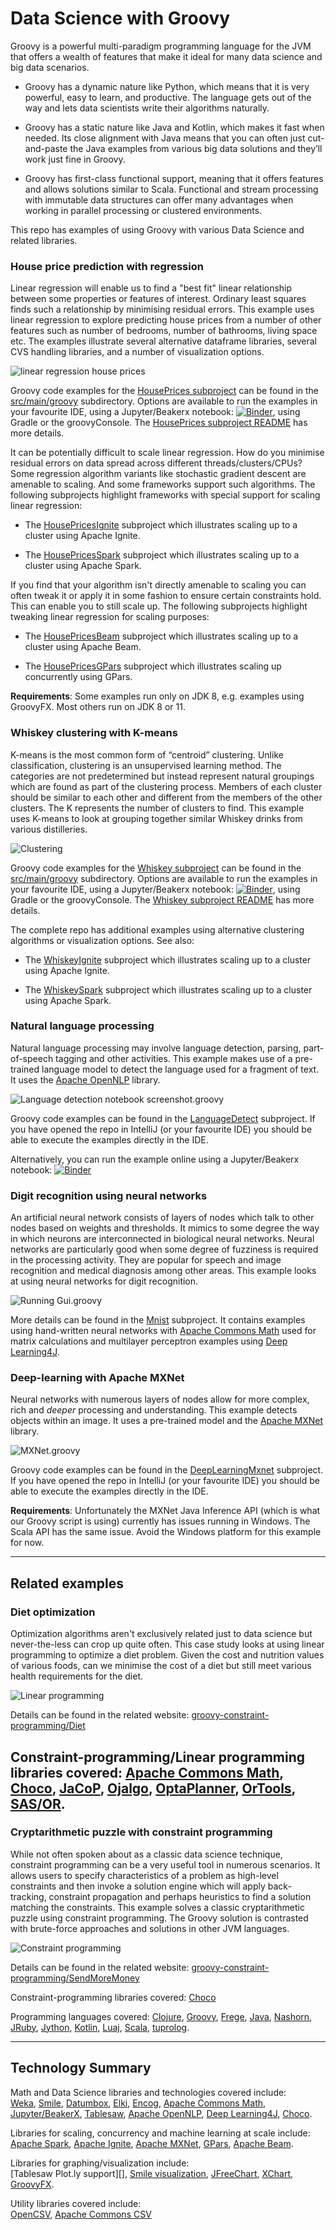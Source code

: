 <!--
SPDX-License-Identifier: Apache-2.0

Licensed under the Apache License, Version 2.0 (the "License");
you may not use this file except in compliance with the License.
You may obtain a copy of the License at

    https://www.apache.org/licenses/LICENSE-2.0

Unless required by applicable law or agreed to in writing, software
distributed under the License is distributed on an "AS IS" BASIS,
WITHOUT WARRANTIES OR CONDITIONS OF ANY KIND, either express or implied.
See the License for the specific language governing permissions and
limitations under the License.
-->

# Data Science with Groovy

Groovy is a powerful multi-paradigm programming language for the JVM that offers a wealth of features that make it ideal for many data science and big data scenarios.

* Groovy has a dynamic nature like Python, which means that it is very powerful, easy to learn, and productive. The language gets out of the way and lets data scientists write their algorithms naturally.

* Groovy has a static nature like Java and Kotlin, which makes it fast when needed. Its close alignment with Java means that you can often just cut-and-paste the Java examples from various big data solutions and they’ll work just fine in Groovy.

* Groovy has first-class functional support, meaning that it offers features and allows solutions similar to Scala. Functional and stream processing with immutable data structures can offer many advantages when working in parallel processing or clustered environments.

This repo has examples of using Groovy with various Data Science and related libraries.

### House price prediction with regression

Linear regression will enable us to find a "best fit" linear relationship between some properties or features of interest.
Ordinary least squares finds such a relationship by minimising residual errors.
This example uses linear regression to explore predicting house prices from a number
of other features such as number of bedrooms, number of bathrooms,
living space etc.
The examples illustrate several alternative dataframe libraries,
several CVS handling libraries, and a number of visualization options.

![linear regression house prices](docs/images/houses.png)

Groovy code examples for the [HousePrices subproject](subprojects/HousePrices/) can be found in
the [src/main/groovy](subprojects/HousePrices/src/main/groovy) subdirectory.
Options are available to run the examples in your favourite IDE, using a Jupyter/Beakerx notebook:
[![Binder](https://mybinder.org/badge_logo.svg)](https://mybinder.org/v2/gh/paulk-asert/groovy-data-science/master?filepath=subprojects%2FHousePrices%2Fsrc%2Fmain%2Fnotebook%2FHousePrices.ipynb),
using Gradle or the groovyConsole.
The [HousePrices subproject README](subprojects/HousePrices/) has more details.

It can be potentially difficult to scale linear regression.
How do you minimise residual errors on data spread across different
threads/clusters/CPUs?
Some regression algorithm variants like stochastic gradient descent are amenable to scaling.
And some frameworks support such algorithms. The following subprojects highlight frameworks
with special support for scaling linear regression:

* The [HousePricesIgnite](subprojects/HousePricesIgnite/src/main/groovy) subproject which illustrates scaling up to a cluster using Apache Ignite.

* The [HousePricesSpark](subprojects/HousePricesSpark/src/main/groovy) subproject which illustrates scaling up to a cluster using Apache Spark.

If you find that your algorithm isn't directly amenable to scaling
you can often tweak it or apply it in some fashion to ensure certain
constraints hold. This can enable you to still scale up.
The following subprojects highlight tweaking linear regression
for scaling purposes:

* The [HousePricesBeam](subprojects/HousePricesBeam/src/main/groovy) subproject which illustrates scaling up to a cluster using Apache Beam.

* The [HousePricesGPars](subprojects/HousePricesGPars/src/main/groovy) subproject which illustrates scaling up concurrently using GPars.

__Requirements__: Some examples run only on JDK 8, e.g. examples using GroovyFX. Most others run on JDK 8 or 11.

### Whiskey clustering with K-means

K-means is the most common form of “centroid” clustering.
Unlike classification, clustering is an unsupervised learning method.
The categories are not predetermined but instead represent natural groupings
which are found as part of the clustering process.
Members of each cluster should be similar to each other and
different from the members of the other clusters.
The K represents the number of clusters to find.
This example uses K-means to look at grouping together
similar Whiskey drinks from various distilleries.

![Clustering](docs/images/whiskey.png)

Groovy code examples for the [Whiskey subproject](subprojects/Whiskey/) can be found in
the [src/main/groovy](subprojects/Whiskey/src/main/groovy) subdirectory.
Options are available to run the examples in your favourite IDE, using a Jupyter/Beakerx notebook:
[![Binder](https://mybinder.org/badge_logo.svg)](https://mybinder.org/v2/gh/paulk-asert/groovy-data-science/master?filepath=subprojects%2FWhiskey%2Fsrc%2Fmain%2Fnotebook%2FWhiskey.ipynb),
using Gradle or the groovyConsole.
The [Whiskey subproject README](subprojects/Whiskey/) has more details.

The complete repo has additional examples using alternative clustering algorithms or visualization options. See also:

* The [WhiskeyIgnite](subprojects/WhiskeyIgnite/src/main/groovy) subproject which illustrates scaling up to a cluster using Apache Ignite.

* The [WhiskeySpark](subprojects/WhiskeySpark/src/main/groovy) subproject which illustrates scaling up to a cluster using Apache Spark.

### Natural language processing

Natural language processing may involve language detection, parsing, part-of-speech tagging and other activities.
This example makes use of a pre-trained language model to detect the language used for a fragment of text.
It uses the [Apache OpenNLP][] library.

![Language detection notebook screenshot.groovy](docs/images/lang_detect_notebook.png)

Groovy code examples can be found in the [LanguageDetect](subprojects/LanguageDetect/src/main/groovy) subproject.
If you have opened the repo in IntelliJ (or your favourite IDE) you should be able to execute the examples directly in the IDE.

Alternatively, you can run the example online using a Jupyter/Beakerx notebook:
[![Binder](https://mybinder.org/badge_logo.svg)](https://mybinder.org/v2/gh/paulk-asert/groovy-data-science/master?filepath=subprojects%2FLanguageDetect%2Fsrc%2Fmain%2Fnotebook%2FLanguageDetect.ipynb)

### Digit recognition using neural networks

An artificial neural network consists of layers of nodes which talk to other nodes based on weights and thresholds.
It mimics to some degree the way in which neurons are interconnected in biological neural networks.
Neural networks are particularly good when some degree of fuzziness is required in the processing activity.
They are popular for speech and image recognition and medical diagnosis among other areas.
This example looks at using neural networks for digit recognition.

![Running Gui.groovy](docs/images/mnist_gui.png)

More details can be found in the [Mnist](subprojects/Mnist/) subproject.
It contains examples using hand-written neural networks with
[Apache Commons Math](https://commons.apache.org/proper/commons-math/) used for matrix calculations
and multilayer perceptron examples using
[Deep Learning4J](https://deeplearning4j.org/).

### Deep-learning with Apache MXNet

Neural networks with numerous layers of nodes allow for more complex, rich and _deeper_ processing and understanding.
This example detects objects within an image.
It uses a pre-trained model and the
[Apache MXNet](https://mxnet.apache.org/)
library.

![MXNet.groovy](docs/images/mxnet.png)

Groovy code examples can be found in the [DeepLearningMxnet](subprojects/DeepLearningMxnet/src/main/groovy) subproject.
If you have opened the repo in IntelliJ (or your favourite IDE) you should be able to execute the examples directly in the IDE.

__Requirements__: Unfortunately the MXNet Java Inference API (which is what our Groovy script is using)
currently has issues running in Windows. The Scala API has the same issue.
Avoid the Windows platform for this example for now.

---

## Related examples

### Diet optimization

Optimization algorithms aren't exclusively related just to data science but
never-the-less can crop up quite often. This case study looks at using linear programming
to optimize a diet problem. Given the cost and nutrition values of various
foods, can we minimise the cost of a diet but still meet various
health requirements for the diet.

![Linear programming](docs/images/lp_screenshot.png)

Details can be found in the related website: [groovy-constraint-programming/Diet](https://github.com/paulk-asert/groovy-constraint-programming/tree/master/subprojects/Diet)

Constraint-programming/Linear programming libraries covered:
[Apache Commons Math][],
[Choco][],
[JaCoP][],
[Ojalgo][],
[OptaPlanner][],
[OrTools][],
[SAS/OR][].
---

### Cryptarithmetic puzzle with constraint programming

While not often spoken about as a classic data science technique,
constraint programming can be a very useful tool in numerous scenarios.
It allows users to specify characteristics of a problem as high-level constraints
and then invoke a solution engine which will apply back-tracking,
constraint propagation and perhaps heuristics to find a solution matching the constraints.
This example solves a classic cryptarithmetic puzzle using constraint programming.
The Groovy solution is contrasted with brute-force approaches and solutions in other JVM languages.

![Constraint programming](docs/images/cp_screenshot.png)

Details can be found in the related website: [groovy-constraint-programming/SendMoreMoney](https://github.com/paulk-asert/groovy-constraint-programming/tree/master/subprojects/SendMoreMoney)

Constraint-programming libraries covered:
[Choco][]

Programming languages covered:
[Clojure][],
[Groovy][],
[Frege][],
[Java][],
[Nashorn][],
[JRuby][],
[Jython][],
[Kotlin][],
[Luaj][],
[Scala][],
[tuprolog][].

---

## Technology Summary

Math and Data Science libraries and technologies covered include:<br>
[Weka][],
[Smile][],
[Datumbox][],
[Elki][],
[Encog][],
[Apache Commons Math][],
[Jupyter/BeakerX][],
[Tablesaw][],
[Apache OpenNLP][],
[Deep Learning4J][],
[Choco][].

Libraries for scaling, concurrency and machine learning at scale include:<br>
[Apache Spark][],
[Apache Ignite][],
[Apache MXNet][],
[GPars][],
[Apache Beam][].

Libraries for graphing/visualization include:<br>
[Tablesaw Plot.ly support][],
[Smile visualization][],
[JFreeChart][],
[XChart][],
[GroovyFX][].

Utility libraries covered include:<br>
[OpenCSV][],
[Apache Commons CSV][]


[Weka]: https://www.cs.waikato.ac.nz/ml/weka/
[Smile]: http://haifengl.github.io/
[Datumbox]: https://github.com/datumbox/datumbox-framework
[Elki]: https://elki-project.github.io/
[Encog]: https://github.com/jeffheaton/encog-java-core
[Jupyter/BeakerX]: http://beakerx.com/ "Jupyter/BeakerX notebooks"
[Tablesaw]: https://tablesaw.tech/
[Apache OpenNLP]: https://opennlp.apache.org/
[Deep Learning4J]: https://deeplearning4j.org/
[Choco]: http://www.choco-solver.org/
[Apache Spark]: https://spark.apache.org/
[Apache Ignite]: https://ignite.apache.org/
[Apache MXNet]: https://mxnet.apache.org/
[GPars]: http://gpars.org/
[Apache Beam]: https://beam.apache.org/
[Tablesaw Plot.ly]: https://jtablesaw.github.io/tablesaw/userguide/Introduction_to_Plotting.html "Tablesaw Plot.ly support"
[Smile visualization]: http://haifengl.github.io/visualization.html
[JFreeChart]: http://www.jfree.org/jfreechart/
[XChart]: https://knowm.org/open-source/xchart/
[GroovyFX]: http://groovyfx.org/
[OpenCSV]: http://opencsv.sourceforge.net/
[Apache Commons CSV]: https://commons.apache.org/proper/commons-csv/
[Apache Commons Math]: https://commons.apache.org/proper/commons-math/
[Clojure]: https://clojure.org/
[Groovy]: https://groovy-lang.org/
[Frege]: https://github.com/Frege/frege "JVM Haskell"
[Java]: https://www.java.com/
[Nashorn]: https://docs.oracle.com/javase/10/nashorn/ "JavaScript for JVM up to JDK"
[JRuby]: https://www.jruby.org/ "Ruby for the JVM"
[Jython]: https://www.jython.org/ "Python for the JVM"
[Kotlin]: https://kotlinlang.org/
[Luaj]: https://github.com/luaj/luaj "LUA for the JVM"
[Scala]: https://www.scala-lang.org/
[tuprolog]: http://apice.unibo.it/xwiki/bin/view/Tuprolog/ "A prolog for the JVM"
[Ojalgo]: https://www.ojalgo.org/
[JaCoP]: https://github.com/radsz/jacop
[OptaPlanner]: https://www.optaplanner.org/
[OrTools]: https://developers.google.com/optimization "Google OR Tools"
[SAS/OR]: https://www.sas.com/en_us/software/or.html
